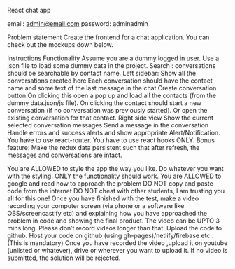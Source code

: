 React chat app

email: admin@email.com
password: adminadmin

Problem statement
Create the frontend for a chat application. You can check out the mockups down below.

Instructions
Functionality
Assume you are a dummy logged in user.
Use a json file to load some dummy data in the project.
Search : conversations should be searchable by contact name.
Left sidebar:
Show all the conversations created here
Each conversation should have the contact name and some text of the last message in the chat
Create conversation button
On clicking this open a pop up and load all the contacts (from the dummy data.json/js file).
On clicking the contact should start a new conversation (if no conversation was previously started). Or open the existing conversation for that contact.
Right side view
Show the current selected conversation messages
Send a message in the conversation
Handle errors and success alerts and show appropriate Alert/Notification.
You have to use react-router.
You have to use react hooks ONLY.
Bonus feature: Make the redux data persistent such that after refresh, the messages and conversations are intact.

You are ALLOWED to style the app the way you like. Do whatever you want with the styling. ONLY the functionality should work.
You are ALLOWED to google and read how to approach the problem
DO NOT copy and paste code from the internet
DO NOT cheat with other students, I am trusting you all for this one!
Once you have finished with the test, make a video recording your computer screen (via phone or a software like OBS/screencastify etc) and explaining how you have approached the problem in code and showing the final product. The video can be UPTO 3 mins long. Please don’t record videos longer than that.
Upload the code to github.
Host your code on github (using gh-pages)/netlify/firebase etc.. (This is mandatory)
Once you have recorded the video ,upload it on youtube (unlisted or whatever), drive or wherever you want to upload it. If no video is submitted, the solution will be rejected.